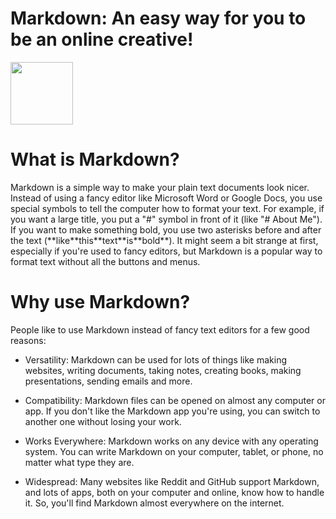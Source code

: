# Markdown: An easy way for you to be an online creative!
<img src="https://github.com/FikretAslan/reading-notes/assets/135455155/78a53908-5f57-4f90-9fc7-4f1b09b93724" width="100" height="100">

# What is Markdown?

<p>Markdown is a simple way to make your plain text documents look nicer. Instead of using a fancy editor like Microsoft Word or Google Docs, you use special symbols to tell the computer how to format your text. For example, if you want a large title, you put a "#" symbol in front of it (like "# About Me"). If you want to make something bold, you use two asterisks before and after the text (**like**this**text**is**bold**).
It might seem a bit strange at first, especially if you're used to fancy editors, but Markdown is a popular way to format text without all the buttons and menus.</p>

# Why use Markdown?

<p>People like to use Markdown instead of fancy text editors for a few good reasons:

- Versatility: Markdown can be used for lots of things like making websites, writing documents, taking notes, creating books, making presentations, sending emails and more.

- Compatibility: Markdown files can be opened on almost any computer or app. If you don't like the Markdown app you're using, you can switch to another one without losing your work.

- Works Everywhere: Markdown works on any device with any operating system. You can write Markdown on your computer, tablet, or phone, no matter what type they are.

- Widespread: Many websites like Reddit and GitHub support Markdown, and lots of apps, both on your computer and online, know how to handle it. So, you'll find Markdown almost everywhere on the internet.</p>
